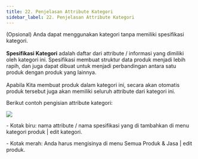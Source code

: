```yaml
---
title: 22. Penjelasan Attribute Kategori
sidebar_label: 22. Penjelasan Attribute Kategori
---
```

(Opsional) Anda dapat menggunakan kategori tanpa memiliki spesifikasi kategori.\
\
**Spesifikasi Kategori** adalah daftar dari attribute / informasi yang dimiliki oleh kategori ini. Spesifikasi membuat struktur data produk menjadi lebih rapih, dan juga dapat dibuat untuk menjadi perbandingan antara satu produk dengan produk yang lainnya.\
\
Apabila Kita membuat produk dalam kategori ini, secara akan otomatis produk tersebut juga akan memiliki seluruh attribute dari kategori ini.

B﻿erikut contoh pengisian attribute kategori:

![](/img/22.-penjelasan-attribute.png)

\-﻿ Kotak biru: nama attribute / nama spesifikasi yang di tambahkan di menu kategori produk | edit kategori.

\-﻿ Kotak merah: Anda harus mengisinya di menu Semua Produk & Jasa | edit produk.